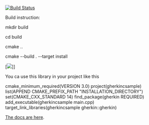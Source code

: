 [![Build Status](https://travis-ci.org/cucumber/gherkin-c.svg?branch=master)](https://travis-ci.org/cucumber/gherkin-c)

Build instruction:

mkdir build

cd build

cmake ..

cmake --build . --target install

[![](https://raw.githubusercontent.com/Pwera/gherkin-c/master/gherkin.gif)]]

You ca use this library in your project like this

cmake_minimum_required(VERSION 3.0)
project(gherkincsample)
list(APPEND CMAKE_PREFIX_PATH "INSTALLATION_DIRECTORY")
set(CMAKE_CXX_STANDARD 14)
find_package(gherkin REQUIRED)
add_executable(gherkincsample main.cpp)
target_link_libraries(gherkincsample gherkin::gherkin)


[The docs are here](http://docs.cucumber.io/gherkin/).
